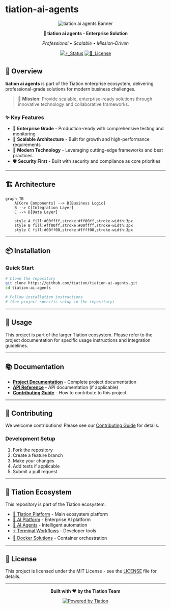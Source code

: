 # tiation-ai-agents

<div align="center">

![tiation ai agents Banner](https://img.shields.io/badge/🔮_TIATION-tiation_ai_agents-00FFFF?style=for-the-badge&labelColor=0A0A0A&color=00FFFF)

**🌟 tiation ai agents - Enterprise Solution**

*Professional • Scalable • Mission-Driven*

[![⚡_Status](https://img.shields.io/badge/⚡_Status-Active_Development-FF00FF?style=flat-square&labelColor=0A0A0A&logo=github&logoColor=white)](https://github.com/tiation/tiation-ai-agents)
[![📄_License](https://img.shields.io/badge/📄_License-MIT-00FFFF?style=flat-square&labelColor=0A0A0A&logo=opensourceinitiative&logoColor=white)](https://github.com/tiation/tiation-ai-agents/blob/main/LICENSE)

</div>

## 🚀 Overview

**tiation ai agents** is part of the Tiation enterprise ecosystem, delivering professional-grade solutions for modern business challenges.

> 🎯 **Mission**: Provide scalable, enterprise-ready solutions through innovative technology and collaborative frameworks.

### ✨ Key Features

- 🎯 **Enterprise Grade** - Production-ready with comprehensive testing and monitoring
- 🔧 **Scalable Architecture** - Built for growth and high-performance requirements  
- 🌟 **Modern Technology** - Leveraging cutting-edge frameworks and best practices
- 🛡️ **Security First** - Built with security and compliance as core priorities

---

## 🏗️ Architecture

```mermaid
graph TB
    A[Core Components] --> B[Business Logic]
    B --> C[Integration Layer]
    C --> D[Data Layer]
    
    style A fill:#00ffff,stroke:#ff00ff,stroke-width:3px
    style B fill:#ff00ff,stroke:#00ffff,stroke-width:3px
    style C fill:#00ff00,stroke:#ffff00,stroke-width:3px
```

---

## 📦 Installation

### Quick Start

```bash
# Clone the repository
git clone https://github.com/tiation/tiation-ai-agents.git
cd tiation-ai-agents

# Follow installation instructions
# (See project-specific setup in the repository)
```

---

## 🎯 Usage

This project is part of the larger Tiation ecosystem. Please refer to the project documentation for specific usage instructions and integration guidelines.

---

## 📚 Documentation

- **[Project Documentation](docs/)** - Complete project documentation
- **[API Reference](docs/api.md)** - API documentation (if applicable)
- **[Contributing Guide](CONTRIBUTING.md)** - How to contribute to this project

---

## 🤝 Contributing

We welcome contributions! Please see our [Contributing Guide](CONTRIBUTING.md) for details.

### Development Setup

1. Fork the repository
2. Create a feature branch
3. Make your changes
4. Add tests if applicable
5. Submit a pull request

---

## 🔮 Tiation Ecosystem

This repository is part of the Tiation ecosystem:

- [🌟 Tiation Platform](https://github.com/tiation/tiation) - Main ecosystem platform
- [🤖 AI Platform](https://github.com/tiation/tiation-ai-platform) - Enterprise AI platform
- [🤖 AI Agents](https://github.com/tiation/tiation-ai-agents) - Intelligent automation
- [⚡ Terminal Workflows](https://github.com/tiation/tiation-terminal-workflows) - Developer tools
- [🐳 Docker Solutions](https://github.com/tiation/tiation-docker-debian) - Container orchestration

---

## 📄 License

This project is licensed under the MIT License - see the [LICENSE](LICENSE) file for details.

---

<div align="center">
  <p>
    <strong>Built with ❤️ by the Tiation Team</strong>
  </p>
  <p>
    <a href="https://github.com/tiation">
      <img src="https://img.shields.io/badge/Powered%20by-Tiation-cyan.svg" alt="Powered by Tiation">
    </a>
  </p>
</div>

